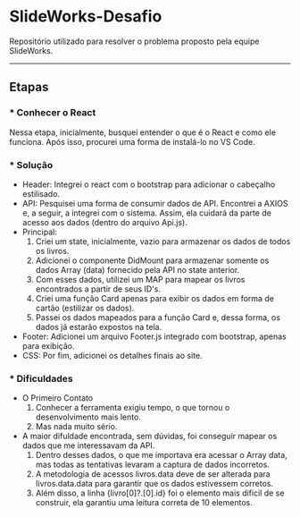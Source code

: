# SlideWorks-Desafio
Repositório utilizado para resolver o problema proposto pela equipe SlideWorks.<hr>

## Etapas

### * Conhecer o React
Nessa etapa, inicialmente, busquei entender o que é o React e como ele funciona. Após isso, procurei uma forma de instalá-lo no VS Code.

### * Solução

* Header: Integrei o react com o bootstrap para adicionar o cabeçalho estilisado.
* API: Pesquisei uma forma de consumir dados de API. Encontrei a AXIOS e, a seguir, a integrei com o sistema. Assim, ela cuidará da parte de acesso aos dados (dentro do arquivo Api.js).
* Principal: 
  1. Criei um state, inicialmente, vazio para armazenar os dados de todos os livros.
  2. Adicionei o componente DidMount para armazenar somente os dados Array (data) fornecido pela API no state anterior.
  3. Com esses dados, utilizei um MAP para mapear os livros encontrados a partir de seus ID's.
  4. Criei uma função Card apenas para exibir os dados em forma de cartão (estilizar os dados).
  5. Passei os dados mapeados para a função Card e, dessa forma, os dados já estarão expostos na tela.
* Footer: Adicionei um arquivo Footer.js integrado com bootstrap, apenas para exibição.
* CSS: Por fim, adicionei os detalhes finais ao site.


### * Dificuldades 
* O Primeiro Contato
  1. Conhecer a ferramenta exigiu tempo, o que tornou o desenvolvimento mais lento.
  2. Mas nada muito sério.
* A maior difuldade encontrada, sem dúvidas, foi conseguir mapear os dados que me interessavam da API.
  1. Dentro desses dados, o que me importava era acessar o Array data, mas todas as tentativas levaram a captura de dados incorretos.
  2. A metodologia de acessos livros.data deve de ser alterada para livros.data.data para garantir que os dados estivessem corretos.
  3. Além disso, a linha {livro[0]?.[0].id} foi o elemento mais dificil de se construir, ela garantiu uma leitura correta de 10 elementos.
